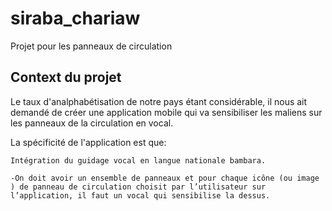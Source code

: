 # siraba_chariaw

Projet pour les panneaux de circulation

## Context du projet

Le taux d'analphabétisation de notre pays étant considérable, il nous ait demandé de créer une application mobile qui va sensibiliser les maliens sur les panneaux de la circulation en vocal.

La spécificité de l'application est que:

    Intégration du guidage vocal en langue nationale bambara.
    
    -On doit avoir un ensemble de panneaux et pour chaque icône (ou image ) de panneau de circulation choisit par l’utilisateur sur l’application, il faut un vocal qui sensibilise la dessus.

